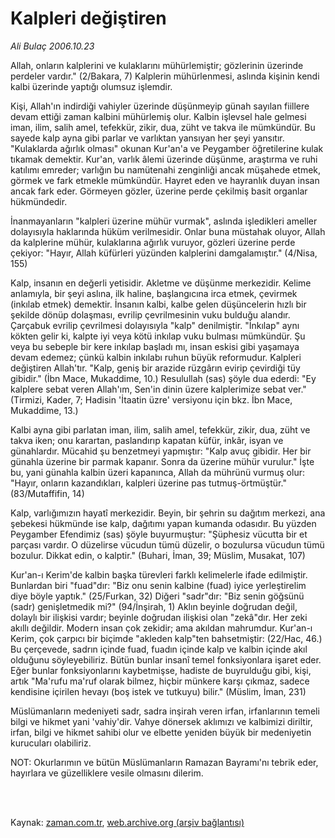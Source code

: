# Kalpleri değiştiren

*Ali Bulaç 2006.10.23*

<td class="columnist-detail">
<p>Allah, onların kalplerini ve kulaklarını mühürlemiştir; gözlerinin üzerinde perdeler vardır." (2/Bakara, 7) Kalplerin mühürlenmesi, aslında kişinin kendi kalbi üzerinde yaptığı olumsuz işlemdir.</p>
<p>
<div id="haberMetinDiv">
<p>Kişi, Allah'ın indirdiği vahiyler üzerinde düşünmeyip günah sayılan fiillere devam ettiği zaman kalbini mühürlemiş olur. Kalbin işlevsel hale gelmesi iman, ilim, salih amel, tefekkür, zikir, dua, züht ve takva ile mümkündür. Bu sayede kalp ayna gibi parlar ve varlıktan yansıyan her şeyi yansıtır. "Kulaklarda ağırlık olması" okunan Kur'an'a ve Peygamber öğretilerine kulak tıkamak demektir. Kur'an, varlık âlemi üzerinde düşünme, araştırma ve ruhi katılımı emreder; varlığın bu namütenahi zenginliği ancak müşahede etmek, görmek ve fark etmekle mümkündür. Hayret eden ve hayranlık duyan insan ancak fark eder. Görmeyen gözler, üzerine perde çekilmiş basit organlar hükmündedir. 
<p>İnanmayanların "kalpleri üzerine mühür vurmak", aslında işledikleri ameller dolayısıyla haklarında hüküm verilmesidir. Onlar buna müstahak oluyor, Allah da kalplerine mühür, kulaklarına ağırlık vuruyor, gözleri üzerine perde çekiyor: "Hayır, Allah küfürleri yüzünden kalplerini damgalamıştır." (4/Nisa, 155) 
<p>Kalp, insanın en değerli yetisidir. Akletme ve düşünme merkezidir. Kelime anlamıyla, bir şeyi aslına, ilk haline, başlangıcına irca etmek, çevirmek (inkılab etmek) demektir. İnsanın kalbi, kalbe gelen düşüncelerin hızlı bir şekilde dönüp dolaşması, evrilip çevrilmesinin vuku bulduğu alandır. Çarçabuk evrilip çevrilmesi dolayısıyla "kalp" denilmiştir. "İnkılap" aynı kökten gelir ki, kalpte iyi veya kötü inkılap vuku bulması mümkündür. Şu veya bu sebeple bir kere inkılap başladı mı, insan eskisi gibi yaşamaya devam edemez; çünkü kalbin inkılabı ruhun büyük reformudur. Kalpleri değiştiren Allah'tır. "Kalp, geniş bir arazide rüzgârın evirip çevirdiği tüy gibidir." (İbn Mace, Mukaddime, 10.) Resulullah (sas) şöyle dua ederdi: "Ey kalplere sebat veren Allah'ım, Sen'in dinin üzere kalplerimize sebat ver." (Tirmizi, Kader, 7; Hadisin 'İtaatin üzre' versiyonu için bkz. İbn Mace, Mukaddime, 13.) 
<p>Kalbi ayna gibi parlatan iman, ilim, salih amel, tefekkür, zikir, dua, züht ve takva iken; onu karartan, paslandırıp kapatan küfür, inkâr, isyan ve günahlardır. Mücahid şu benzetmeyi yapmıştır: "Kalp avuç gibidir. Her bir günahla üzerine bir parmak kapanır. Sonra da üzerine mühür vurulur." İşte bu, yani günahla kalbin üzeri kapanınca, Allah da mührünü vurmuş olur: "Hayır, onların kazandıkları, kalpleri üzerine pas tutmuş-örtmüştür." (83/Mutaffifin, 14)
<p>Kalp, varlığımızın hayatî merkezidir. Beyin, bir şehrin su dağıtım merkezi, ana şebekesi hükmünde ise kalp, dağıtımı yapan kumanda odasıdır. Bu yüzden Peygamber Efendimiz (sas) şöyle buyurmuştur: "Şüphesiz vücutta bir et parçası vardır. O düzelirse vücudun tümü düzelir, o bozulursa vücudun tümü bozulur. Dikkat edin, o kalptir." (Buhari, İman, 39; Müslim, Musakat, 107)
<p>Kur'an-ı Kerim'de kalbin başka türevleri farklı kelimelerle ifade edilmiştir. Bunlardan biri "fuad"dır: "Biz onu senin kalbine (fuad) iyice yerleştirelim diye böyle yaptık." (25/Furkan, 32) Diğeri "sadr"dır: "Biz senin göğsünü (sadr) genişletmedik mi?" (94/İnşirah, 1) Aklın beyinle doğrudan değil, dolaylı bir ilişkisi vardır; beyinle doğrudan ilişkisi olan "zekâ"dır. Her zeki akıllı değildir. Modern insan çok zekidir; ama akıldan mahrumdur. Kur'an-ı Kerim, çok çarpıcı bir biçimde "akleden kalp"ten bahsetmiştir: (22/Hac, 46.) Bu çerçevede, sadrın içinde fuad, fuadın içinde kalp ve kalbin içinde akıl olduğunu söyleyebiliriz. Bütün bunlar insanî temel fonksiyonlara işaret eder. Eğer bunlar fonksiyonlarını kaybetmişse, hadiste de buyrulduğu gibi, kişi, artık "Ma'rufu ma'ruf olarak bilmez, hiçbir münkere karşı çıkmaz, sadece kendisine içirilen hevayı (boş istek ve tutkuyu) bilir." (Müslim, İman, 231) 
<p>Müslümanların medeniyeti sadr, sadra inşirah veren irfan, irfanlarının temeli bilgi ve hikmet yani 'vahiy'dir. Vahye dönersek aklımızı ve kalbimizi diriltir, irfan, bilgi ve hikmet sahibi olur ve elbette yeniden büyük bir medeniyetin kurucuları olabiliriz.
<p>NOT: Okurlarımın ve bütün Müslümanların Ramazan Bayramı'nı tebrik eder, hayırlara ve güzelliklere vesile olmasını dilerim.</p></p></p></p></p></p></p></p></div>
</p>


<p><br>
		 </br></p></td>

Kaynak: [zaman.com.tr](http://zaman.com.tr/yazar.do?yazino=441845), [web.archive.org (arşiv bağlantısı)](http://web.archive.org/web/20120314193150/http://www.zaman.com.tr/yazar.do?yazino=441845)
